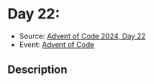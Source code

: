 # Day 22: 

- Source: [Advent of Code 2024, Day 22](https://adventofcode.com/2024/day/22)
- Event: [Advent of Code](https://adventofcode.com/)

## Description
